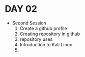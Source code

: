 # DAY 02
  - Second Session
    1. Create a github profile
    2. Creating repository in github
    3. repository uses
    4. Introduction to Kali Linux
    5. 
